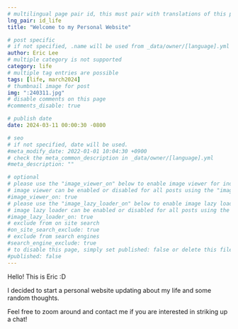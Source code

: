 ```yaml
---
# multilingual page pair id, this must pair with translations of this page. (This name must be unique)
lng_pair: id_life
title: "Welcome to my Personal Website"

# post specific
# if not specified, .name will be used from _data/owner/[language].yml
author: Eric Lee
# multiple category is not supported
category: life
# multiple tag entries are possible
tags: [life, march2024]
# thumbnail image for post
img: ":240311.jpg"
# disable comments on this page
#comments_disable: true

# publish date
date: 2024-03-11 00:00:30 -0800

# seo
# if not specified, date will be used.
#meta_modify_date: 2022-01-01 10:04:30 +0900
# check the meta_common_description in _data/owner/[language].yml
#meta_description: ""

# optional
# please use the "image_viewer_on" below to enable image viewer for individual pages or posts (_posts/ or [language]/_posts folders).
# image viewer can be enabled or disabled for all posts using the "image_viewer_posts: true" setting in _data/conf/main.yml.
#image_viewer_on: true
# please use the "image_lazy_loader_on" below to enable image lazy loader for individual pages or posts (_posts/ or [language]/_posts folders).
# image lazy loader can be enabled or disabled for all posts using the "image_lazy_loader_posts: true" setting in _data/conf/main.yml.
#image_lazy_loader_on: true
# exclude from on site search
#on_site_search_exclude: true
# exclude from search engines
#search_engine_exclude: true
# to disable this page, simply set published: false or delete this file
#published: false
---
```

<!-- outline-start -->

Hello! This is Eric :D



I decided to start a personal website updating about my life and some random thoughts.



Feel free to zoom around and contact me if you are interested in striking up a chat!


<!-- outline-end -->

